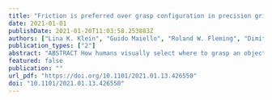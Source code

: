```yaml
---
title: "Friction is preferred over grasp configuration in precision grip grasping"
date: 2021-01-01
publishDate: 2021-01-20T11:03:58.253883Z
authors: ["Lina K. Klein", "Guido Maiello", "Roland W. Fleming", "Dimitris Voudouris"]
publication_types: ["2"]
abstract: "ABSTRACT How humans visually select where to grasp an object depends on many factors, including grasp stability and preferred grasp configuration. We examined how endpoints are selected when these two factors are brought into conflict: Do people favor stable grasps or do they prefer their natural grasp configurations? Participants reached to grasp one of three cuboids oriented so that its two corners were either aligned with, or rotated away from, each individual’s natural grasp axis (NGA). All objects were made of brass (mass: 420 g) but the surfaces of their sides were manipulated to alter friction: 1) all-brass, 2) two opposing sides covered with wood, while the other two remained of brass, or 3) two opposing sides covered with sandpaper, and the two remaining brass sides smeared with vaseline. Grasps were evaluated as either clockwise (thumb to the left of finger in frontal plane) or counterclockwise of the NGA. Grasp endpoints depended on both object orientation and surface material. For the all-brass object, grasps were bimodally distributed in the NGA-aligned condition but predominantly clockwise in the NGA-unaligned condition. These data reflected participants’ natural grasp configuration independently of surface material. When grasping objects with different surface materials, endpoint selection changed: Participants sacrificed their usual grasp configuration to choose the more stable object sides. A model in which surface material shifts participants’ preferred grip angle proportionally to the perceived friction of the surfaces accounts for our results. Our findings demonstrate that a stable grasp is more important than a biomechanically comfortable grasp configuration.  NEW & NOTEWORTHY When grasping an object, humans can place their fingers at several positions on its surface. The selection of these endpoints depends on many factors, with two of the most important being grasp stability and grasp configuration. We put these two factors in conflict and examine which is considered more important. Our results highlight that humans are not reluctant to adopt unusual grasp configurations in order to satisfy grasp stability."
featured: false
publication: ""
url_pdf: "https://doi.org/10.1101/2021.01.13.426550"
doi: "10.1101/2021.01.13.426550"
---
```


